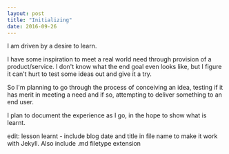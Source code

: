 ```yaml
---
layout: post
title: "Initializing"
date: 2016-09-26
---
```


<p>I am driven by a desire to learn.</p>
<p>I have some inspiration to meet a real world need through provision of a product/service. I don't know what the end goal even looks like, but I figure it can't hurt to test some ideas out and give it a try.</p>
<p>So I'm planning to go through the process of conceiving an idea, testing if it has merit in meeting a need and if so, attempting to deliver something to an end user.</p>
<p>I plan to document the experience as I go, in the hope to show what is learnt.</p>

<p>edit: lesson learnt - include blog date and title in file name to make it work with <a src="https://jekyllrb.com/">Jekyll</a>. Also include .md filetype extension</p>


